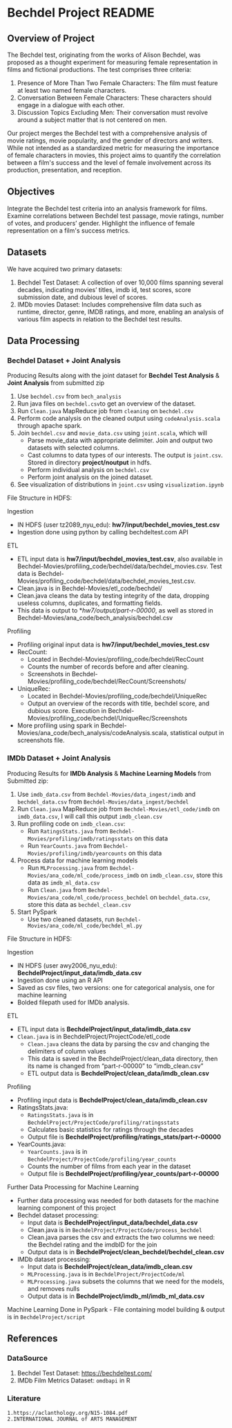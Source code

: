 # Bechdel Project README

## Overview of Project

The Bechdel test, originating from the works of Alison Bechdel, was proposed as a thought experiment for measuring female representation in films and fictional productions. The test comprises three criteria:
1. Presence of More Than Two Female Characters: The film must feature at least two named female characters.
2. Conversation Between Female Characters: These characters should engage in a dialogue with each other.
3. Discussion Topics Excluding Men: Their conversation must revolve around a subject matter that is not centered on men.

Our project merges the Bechdel test with a comprehensive analysis of movie ratings, movie popularity, and the gender of directors and writers. While not intended as a standardized metric for measuring the importance of female characters in movies, this project aims to quantify the correlation between a film's success and the level of female involvement across its production, presentation, and reception.

## Objectives

Integrate the Bechdel test criteria into an analysis framework for films.
Examine correlations between Bechdel test passage, movie ratings, number of votes, and producers’ gender.
Highlight the influence of female representation on a film's success metrics.

## Datasets

We have acquired two primary datasets:

1. Bechdel Test Dataset: A collection of over 10,000 films spanning several decades, indicating movies’ titles, imdb id, test scores, score submission date, and dubious level of scores.
2. IMDb movies Dataset: Includes comprehensive film data such as runtime, director, genre, IMDB ratings, and more, enabling an analysis of various film aspects in relation to the Bechdel test results.

## Data Processing

### Bechdel Dataset + Joint Analysis

Producing Results along with the joint dataset for **Bechdel Test Analysis** & **Joint Analysis** from submitted zip
1. Use `bechdel.csv` from `bech_analysis`
2. Run java files on `bechdel.csv`to get an overview of the dataset.
3. Run `Clean.java` MapReduce job from `cleaning` on `bechdel.csv`
4. Perform code analysis on the cleaned output using `codeAnalysis.scala` through apache spark. 
5. Join `bechdel.csv` and `movie_data.csv` using `joint.scala`, which will
    - Parse movie_data with appropriate delimiter. Join and output two datasets with selected columns.
    - Cast columns to data types of our interests. The output is `joint.csv`. Stored in directory **project/noutput** in hdfs. 
    - Perform individual analysis on `bechdel.csv`
    - Perform joint analysis on the joined dataset.
6. See visualization of distributions in `joint.csv` using `visualization.ipynb`


File Structure in HDFS:

Ingestion 
- IN HDFS (user tz2089_nyu_edu): **hw7/input/bechdel_movies_test.csv**
- Ingestion done using python by calling bechdeltest.com API

ETL
- ETL input data is **hw7/input/bechdel_movies_test.csv**, also available in Bechdel-Movies/profiling_code/bechdel/data/bechdel_movies.csv. Test data is Bechdel-Movies/profiling_code/bechdel/data/bechdel_movies_test.csv.
- Clean.java is in Bechdel-Movies/etl_code/bechdel/
- Clean.java cleans the data by testing integrity of the data, dropping useless columns, duplicates, and formatting fields. 
- This data is output to **hw7/output/part-r-00000*, as well as stored in Bechdel-Movies/ana_code/bech_analysis/bechdel.csv

Profiling
- Profiling original input data is **hw7/input/bechdel_movies_test.csv**
- RecCount:
    - Located in Bechdel-Movies/profiling_code/bechdel/RecCount
    - Counts the number of records before and after cleaning.
    - Screenshots in Bechdel-Movies/profiling_code/bechdel/RecCount/Screenshots/
- UniqueRec:
    - Located in Bechdel-Movies/profiling_code/bechdel/UniqueRec
    - Output an overview of the records with title, bechdel score, and dubious score. Execution in  Bechdel-Movies/profiling_code/bechdel/UniqueRec/Screenshots
- More profiling using spark in Bechdel-Movies/ana_code/bech_analysis/codeAnalysis.scala, statistical output in screenshots file. 


### IMDb Dataset + Joint Analysis

Producing Results for **IMDb Analysis** & **Machine Learning Models** from Submitted zip:

1. Use `imdb_data.csv` from `Bechdel-Movies/data_ingest/imdb` and `bechdel_data.csv` from `Bechdel-Movies/data_ingest/bechdel`
2. Run `Clean.java` MapReduce job from `Bechdel-Movies/etl_code/imdb` on `imdb_data.csv`, I will call this output `imdb_clean.csv`
3. Run profiling code on `imdb_clean.csv`:
    - Run `RatingsStats.java` from `Bechdel-Movies/profiling/imdb/ratingsstats` on this data
    - Run `YearCounts.java` from `Bechdel-Movies/profiling/imdb/yearcounts` on this data
4. Process data for machine learning models
    - Run `MLProcessing.java` from `Bechdel-Movies/ana_code/ml_code/process_imdb` on `imdb_clean.csv`, store this data as `imdb_ml_data.csv`
    - Run `Clean.java` from `Bechdel-Movies/ana_code/ml_code/process_bechdel` on `bechdel_data.csv`, store this data as `bechdel_clean.csv`
5. Start PySpark
    - Use two cleaned datasets, run `Bechdel-Movies/ana_code/ml_code/bechdel_ml.py`

File Structure in HDFS:

Ingestion
- IN HDFS (user awy2006_nyu_edu): **BechdelProject/input_data/imdb_data.csv** 
- Ingestion done using an R API
- Saved as csv files, two versions: one for categorical analysis, one for machine learning 
- Bolded filepath used for IMDb analysis.

ETL
- ETL input data is **BechdelProject/input_data/imdb_data.csv**
- `Clean.java` is in BechdelProject/ProjectCode/etl_code
    - `Clean.java` cleans the data by parsing the csv and changing the delimiters of column values
    - This data is saved in the BechdelProject/clean_data directory, then its name is changed from “part-r-00000” to “imdb_clean.csv”
    - ETL output data is **BechdelProject/clean_data/imdb_clean.csv**

Profiling
- Profiling input data is **BechdelProject/clean_data/imdb_clean.csv**
- RatingsStats.java:
    - `RatingsStats.java` is in `BechdelProject/ProjectCode/profiling/ratingsstats`
    - Calculates basic statistics for ratings through the decades
    - Output file is **BechdelProject/profiling/ratings_stats/part-r-00000**
- YearCounts.java:
    - `YearCounts.java` is in `BechdelProject/ProjectCode/profiling/year_counts`
    - Counts the number of films from each year in the dataset
    - Output file is **BechdelProject/profiling/year_counts/part-r-00000**

Further Data Processing for Machine Learning
- Further data processing was needed for both datasets for the machine learning component of this project
- Bechdel dataset processing:
    - Input data is **BechdelProject/input_data/bechdel_data.csv**
    - Clean.java is in `BechdelProject/ProjectCode/process_bechdel`
    - Clean.java parses the csv and extracts the two columns we need: the Bechdel rating and the imdbID for the join
    - Output data is in **BechdelProject/clean_bechdel/bechdel_clean.csv**
- IMDb dataset processing:
    - Input data is **BechdelProject/clean_data/imdb_clean.csv**
    - `MLProcessing.java` is in `BechdelProject/ProjectCode/ml`
    - `MLProcessing.java` subsets the columns that we need for the models, and removes nulls
    - Output data is in **BechdelProject/imdb_ml/imdb_ml_data.csv**

Machine Learning Done in PySpark
    - File containing model building & output is in `BechdelProject/script`

## References

### DataSource
1. Bechdel Test Dataset: https://bechdeltest.com/
2. IMDb Film Metrics Dataset: `omdbapi` in R

### Literature
	1.https://aclanthology.org/N15-1084.pdf
	2.INTERNATIONAL JOURNAL of ARTS MANAGEMENT
